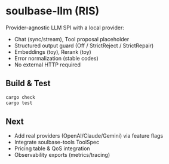 ﻿# soulbase-llm (RIS)

Provider-agnostic LLM SPI with a local provider:
- Chat (sync/stream), Tool proposal placeholder
- Structured output guard (Off / StrictReject / StrictRepair)
- Embeddings (toy), Rerank (toy)
- Error normalization (stable codes)
- No external HTTP required

## Build & Test
```bash
cargo check
cargo test
```

## Next

- Add real providers (OpenAI/Claude/Gemini) via feature flags
- Integrate soulbase-tools ToolSpec
- Pricing table & QoS integration
- Observability exports (metrics/tracing)
